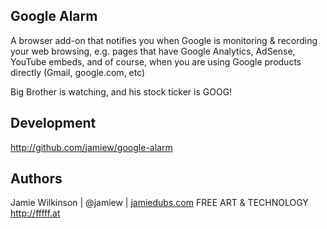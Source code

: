 Google Alarm
------------

A browser add-on that notifies you when Google is
monitoring & recording your web browsing, e.g. pages that have
Google Analytics, AdSense, YouTube embeds, and of course,
when you are using Google products directly (Gmail, google.com, etc)

Big Brother is watching, and his stock ticker is GOOG!

Development
----

http://github.com/jamiew/google-alarm


Authors
-----

Jamie Wilkinson | @jamiew | [jamiedubs.com](http://jamiedubs.com)
FREE ART & TECHNOLOGY <http://fffff.at>
